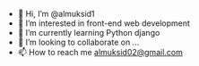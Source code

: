 - 👋 Hi, I’m @almuksid1
- 👀 I’m interested in front-end web development
- 🌱 I’m currently learning Python django
- 💞️ I’m looking to collaborate on ...
- 📫 How to reach me almuksid02@gmail.com

<!---
almuksid1/almuksid1 is a ✨ special ✨ repository because its `README.md` (this file) appears on your GitHub profile.
You can click the Preview link to take a look at your changes.
--->
